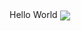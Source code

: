 

<!--
**MXDEU/MXDEU** is a ✨ _special_ ✨ repository because its `README.md` (this file) appears on your GitHub profile.


--> Hello World
<img align="center" src="https://github-readme-stats.vercel.app/api/github-readme-stats/?username=MXDEU&theme=dark" />
